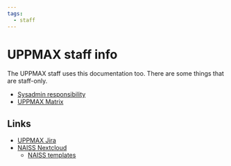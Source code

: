 ```yaml
---
tags:
  - staff
---
```


# UPPMAX staff info

The UPPMAX staff uses this documentation too.
There are some things that are staff-only.

- [Sysadmin responsibility](sysadmin_responsibility.md)
- [UPPMAX Matrix](uppmax_matrix.md)

## Links

- [UPPMAX Jira](https://jira.uppmax.uu.se)
- [NAISS Nextcloud](https://nextcloud.naiss.se)
    - [NAISS templates](https://nextcloud.naiss.se/apps/files/files/1425?dir=/NAISS%20Templates)
